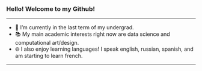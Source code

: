 ### Hello! Welcome to my Github!
- - - - - - - - - - - - - - - - - - - - - - - - - - - - - - - - 
- 🧱 I’m currently in the last term of my undergrad.
- 📚 My main academic interests right now are data science and computational art/design.
- 🌐 I also enjoy learning languages! I speak english, russian, spanish, and am starting to learn french.
- - - - - - - - - - - - - - - - - - - - - - - - - - - - - - - - 
